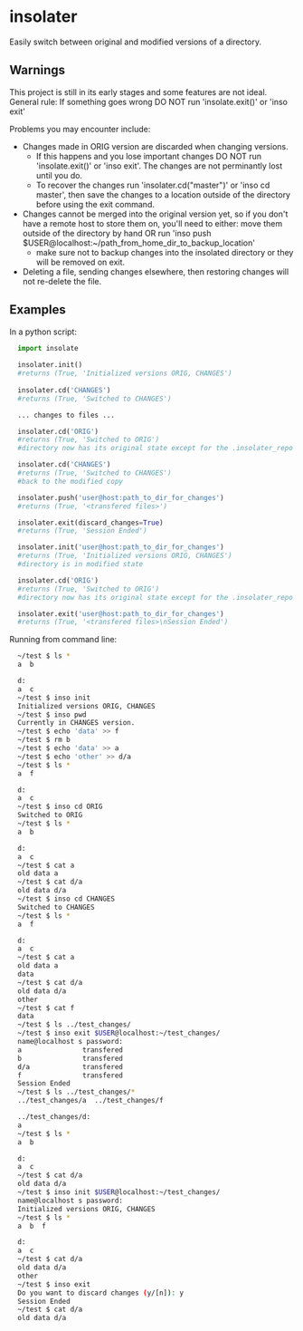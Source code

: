insolater
=========

Easily switch between original and modified versions of a directory.


Warnings
--------
This project is still in its early stages and some features are not ideal.
General rule: If something goes wrong DO NOT run 'insolate.exit()' or 'inso exit'

Problems you may encounter include:
  - Changes made in ORIG version are discarded when changing versions.
    - If this happens and you lose important changes DO NOT run 'insolate.exit()'
      or 'inso exit'.  The changes are not perminantly lost until you do.
    - To recover the changes run 'insolater.cd("master")' or 'inso cd master', then save
      the changes to a location outside of the directory before using the exit command.
  - Changes cannot be merged into the original version yet, so if you don't have a remote
    host to store them on, you'll need to either: move them outside of the directory by hand
    OR run 'inso push $USER@localhost:~/path_from_home_dir_to_backup_location'
    - make sure not to backup changes into the insolated directory or they will be removed
      on exit.
  - Deleting a file, sending changes elsewhere, then restoring changes will not re-delete
    the file.

Examples
-------
In a python script:
```python
  import insolate
  
  insolater.init()
  #returns (True, 'Initialized versions ORIG, CHANGES')
  
  insolater.cd('CHANGES')
  #returns (True, 'Switched to CHANGES')

  ... changes to files ...

  insolater.cd('ORIG')
  #returns (True, 'Switched to ORIG')
  #directory now has its original state except for the .insolater_repo

  insolater.cd('CHANGES')
  #returns (True, 'Switched to CHANGES')
  #back to the modified copy

  insolater.push('user@host:path_to_dir_for_changes')
  #returns (True, '<transfered files>')

  insolater.exit(discard_changes=True)
  #returns (True, 'Session Ended')

  insolater.init('user@host:path_to_dir_for_changes')
  #returns (True, 'Initialized versions ORIG, CHANGES')
  #directory is in modified state

  insolater.cd('ORIG')
  #returns (True, 'Switched to ORIG')
  #directory now has its original state except for the .insolater_repo

  insolater.exit('user@host:path_to_dir_for_changes')
  #returns (True, '<transfered files>\nSession Ended')
````

Running from command line:
```bash
  ~/test $ ls *
  a  b

  d:
  a  c
  ~/test $ inso init
  Initialized versions ORIG, CHANGES
  ~/test $ inso pwd
  Currently in CHANGES version.
  ~/test $ echo 'data' >> f
  ~/test $ rm b
  ~/test $ echo 'data' >> a
  ~/test $ echo 'other' >> d/a
  ~/test $ ls *
  a  f

  d:
  a  c
  ~/test $ inso cd ORIG
  Switched to ORIG
  ~/test $ ls *
  a  b

  d:
  a  c
  ~/test $ cat a
  old data a
  ~/test $ cat d/a
  old data d/a
  ~/test $ inso cd CHANGES
  Switched to CHANGES
  ~/test $ ls *
  a  f

  d:
  a  c
  ~/test $ cat a
  old data a
  data
  ~/test $ cat d/a
  old data d/a
  other
  ~/test $ cat f
  data
  ~/test $ ls ../test_changes/
  ~/test $ inso exit $USER@localhost:~/test_changes/
  name@localhost s password:
  a               transfered
  b               transfered
  d/a             transfered
  f               transfered
  Session Ended
  ~/test $ ls ../test_changes/*
  ../test_changes/a  ../test_changes/f

  ../test_changes/d:
  a
  ~/test $ ls *
  a  b

  d:
  a  c
  ~/test $ cat d/a
  old data d/a
  ~/test $ inso init $USER@localhost:~/test_changes/
  name@localhost s password:
  Initialized versions ORIG, CHANGES
  ~/test $ ls *
  a  b  f

  d:
  a  c
  ~/test $ cat d/a
  old data d/a
  other
  ~/test $ inso exit
  Do you want to discard changes (y/[n]): y
  Session Ended
  ~/test $ cat d/a
  old data d/a
````
